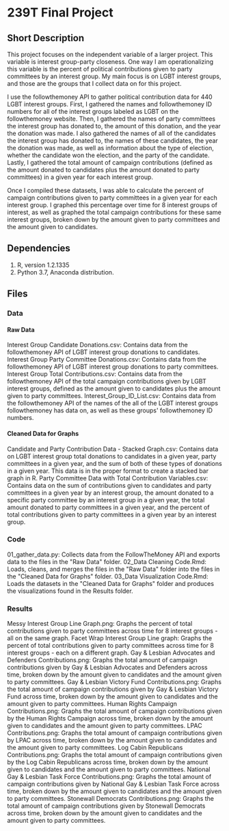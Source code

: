 # 239T Final Project

## Short Description

This project focuses on the independent variable of a larger project. This variable is interest group-party closeness. One way I am operationalizing this variable is the percent of political contributions given to party committees by an interest group. My main focus is on LGBT interest groups, and those are the groups that I collect data on for this project. 

I use the followthemoney API to gather political contribution data for 440 LGBT interest groups. First, I gathered the names and followthemoney ID numbers for all of the interest groups labeled as LGBT on the followthemoney website. Then, I gathered the names of party committees the interest group has donated to, the amount of this donation, and the year the donation was made. I also gathered the names of all of the candidates the interest group has donated to, the names of these candidates, the year the donation was made, as well as information about the type of election, whether the candidate won the election, and the party of the candidate. Lastly, I gathered the total amount of campaign contributions (defined as the amount donated to candidates plus the amount donated to party committees) in a given year for each interest group. 

Once I compiled these datasets, I was able to calculate the percent of campaign contributions given to party committees in a given year for each interest group. I graphed this percentage over time for 8 interest groups of interest, as well as graphed the total campaign contributions for these same interest groups, broken down by the amount given to party committees and the amount given to candidates. 

## Dependencies

1. R, version 1.2.1335
2. Python 3.7, Anaconda distribution.

## Files

### Data

#### Raw Data 

Interest Group Candidate Donations.csv: Contains data from the followthemoney API of LGBT interest group donations to candidates. 
Interest Group Party Committee Donations.csv: Contains data from the followthemoney API of LGBT interest group donations to party committees. 
Interest Group Total Contributions.csv: Contains data from the followthemoney API of the total campaign contributions given by LGBT interest groups, defined as the amount given to candidates plus the amount given to party committees.
Interest_Group_ID_List.csv: Contains data from the followthemoney API of the names of the all of the LGBT interest groups followthemoney has data on, as well as these groups' followthemoney ID numbers. 

#### Cleaned Data for Graphs 

Candidate and Party Contribution Data - Stacked Graph.csv: Contains data on LGBT interest group total donations to candidates in a given year, party committees in a given year, and the sum of both of these types of donations in a given year. This data is in the proper format to create a stacked bar graph in R. 
Party Committee Data with Total Contribution Variables.csv: Contains data on the sum of contributions given to candidates and party committees in a given year by an interest group, the amount donated to a specific party committee by an interest group in a given year, the total amount donated to party committees in a given year, and the percent of total contributions given to party committees in a given year by an interest group. 

### Code

01_gather_data.py: Collects data from the FollowTheMoney API and exports data to the files in the "Raw Data" folder. 
02_Data Cleaning Code.Rmd: Loads, cleans, and merges the files in the "Raw Data" folder into the files in the "Cleaned Data for Graphs" folder.
03_Data Visualization Code.Rmd: Loads the datasets in the "Cleaned Data for Graphs" folder and produces the visualizations found in the Results folder.

### Results

Messy Interest Group Line Graph.png: Graphs the percent of total contributions given to party committees across time for 8 interest groups - all on the same graph.
Facet Wrap Interest Group Line graph: Graphs the percent of total contributions given to party committees across time for 8 interest groups - each on a different graph.
Gay & Lesbian Advocates and Defenders Contributions.png: Graphs the total amount of campaign contributions given by Gay & Lesbian Advocates and Defenders across time, broken down by the amount given to candidates and the amount given to party committees.
Gay & Lesbian Victory Fund Contributions.png: Graphs the total amount of campaign contributions given by Gay & Lesbian Victory Fund across time, broken down by the amount given to candidates and the amount given to party committees.
Human Rights Campaign Contributions.png: Graphs the total amount of campaign contributions given by the Human Rights Campaign across time, broken down by the amount given to candidates and the amount given to party committees.
LPAC Contributions.png: Graphs the total amount of campaign contributions given by LPAC across time, broken down by the amount given to candidates and the amount given to party committees.
Log Cabin Republicans Contributions.png: Graphs the total amount of campaign contributions given by the Log Cabin Republicans across time, broken down by the amount given to candidates and the amount given to party committees.
National Gay & Lesbian Task Force Contributions.png: Graphs the total amount of campaign contributions given by National Gay & Lesbian Task Force across time, broken down by the amount given to candidates and the amount given to party committees.
Stonewall Democrats Contributions.png: Graphs the total amount of campaign contributions given by Stonewall Democrats across time, broken down by the amount given to candidates and the amount given to party committees.

